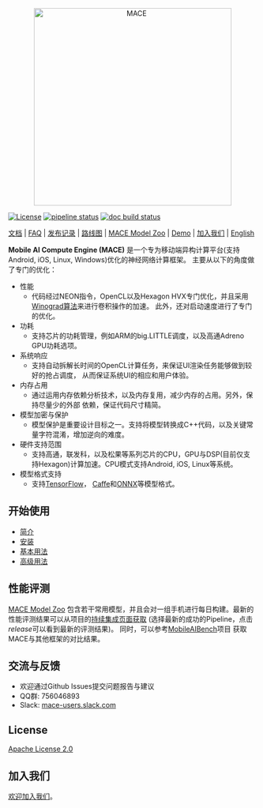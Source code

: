 <div  align="center">
<img src="docs/mace-logo.png" width = "400" alt="MACE" />
</div>

[![License](https://img.shields.io/badge/License-Apache%202.0-blue.svg)](LICENSE)
[![pipeline status](https://gitlab.com/llhe/mace/badges/master/pipeline.svg)](https://gitlab.com/llhe/mace/pipelines)
[![doc build status](https://readthedocs.org/projects/mace/badge/?version=latest)](https://readthedocs.org/projects/mace/badge/?version=latest)

[文档](https://mace.readthedocs.io) |
[FAQ](https://mace.readthedocs.io/en/latest/faq.html) |
[发布记录](RELEASE.md) |
[路线图](ROADMAP.md) |
[MACE Model Zoo](https://github.com/XiaoMi/mace-models) |
[Demo](mace/examples/android) |
[加入我们](JOBS.md) |
[English](README.md)

**Mobile AI Compute Engine (MACE)** 是一个专为移动端异构计算平台(支持Android, iOS, Linux, Windows)优化的神经网络计算框架。
主要从以下的角度做了专门的优化：
* 性能
  * 代码经过NEON指令，OpenCL以及Hexagon HVX专门优化，并且采用
  [Winograd算法](https://arxiv.org/abs/1509.09308)来进行卷积操作的加速。
  此外，还对启动速度进行了专门的优化。
* 功耗
  * 支持芯片的功耗管理，例如ARM的big.LITTLE调度，以及高通Adreno GPU功耗选项。
* 系统响应
  * 支持自动拆解长时间的OpenCL计算任务，来保证UI渲染任务能够做到较好的抢占调度，
  从而保证系统UI的相应和用户体验。
* 内存占用
  * 通过运用内存依赖分析技术，以及内存复用，减少内存的占用。另外，保持尽量少的外部
  依赖，保证代码尺寸精简。
* 模型加密与保护
  * 模型保护是重要设计目标之一。支持将模型转换成C++代码，以及关键常量字符混淆，增加逆向的难度。
* 硬件支持范围
  * 支持高通，联发科，以及松果等系列芯片的CPU，GPU与DSP(目前仅支持Hexagon)计算加速。CPU模式支持Android, iOS, Linux等系统。
* 模型格式支持
  * 支持[TensorFlow](https://github.com/tensorflow/tensorflow)，
  [Caffe](https://github.com/BVLC/caffe)和[ONNX](https://github.com/onnx/onnx)等模型格式。

## 开始使用
* [简介](https://mace.readthedocs.io/en/latest/introduction.html)
* [安装](https://mace.readthedocs.io/en/latest/installation/env_requirement.html)
* [基本用法](https://mace.readthedocs.io/en/latest/user_guide/basic_usage.html)
* [高级用法](https://mace.readthedocs.io/en/latest/user_guide/advanced_usage.html)

## 性能评测
[MACE Model Zoo](https://github.com/XiaoMi/mace-models)
包含若干常用模型，并且会对一组手机进行每日构建。最新的性能评测结果可以从项目的[持续集成页面获取](https://gitlab.com/llhe/mace-models/pipelines)
(选择最新的成功的Pipeline，点击*release*可以看到最新的评测结果)。
同时，可以参考[MobileAIBench](https://github.com/XiaoMi/mobile-ai-bench)项目
获取MACE与其他框架的对比结果。

## 交流与反馈
* 欢迎通过Github Issues提交问题报告与建议
* QQ群: 756046893
* Slack: [mace-users.slack.com](https://join.slack.com/t/mace-users/shared_invite/enQtMzkzNjM3MzMxODYwLTAyZTAzMzQyNjc0ZGI5YjU3MjI1N2Q2OWI1ODgwZjAwOWVlNzFlMjFmMTgwYzhjNzU4MDMwZWQ1MjhiM2Y4OTE)

## License
[Apache License 2.0](LICENSE)

## 加入我们
[欢迎加入我们](JOBS.md)。
